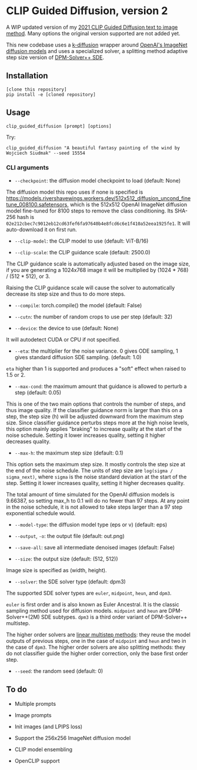 # CLIP Guided Diffusion, version 2

A WIP updated version of my [2021 CLIP Guided Diffusion text to image method](https://colab.research.google.com/drive/1QBsaDAZv8np29FPbvjffbE1eytoJcsgA). Many options the original version supported are not added yet.

This new codebase uses a [k-diffusion](https://github.com/crowsonkb/k-diffusion) wrapper around [OpenAI's ImageNet diffusion models](https://github.com/crowsonkb/guided-diffusion) and uses a specialized solver, a splitting method adaptive step size version of [DPM-Solver++ SDE](https://github.com/LuChengTHU/dpm-solver).

## Installation

```
[clone this repository]
pip install -e [cloned repository]
```

## Usage

```clip_guided_diffusion [prompt] [options]```

Try:

```
clip_guided_diffusion "A beautiful fantasy painting of the wind by Wojciech Siudmak" --seed 15554
```

### CLI arguments

- `--checkpoint`: the diffusion model checkpoint to load (default: None)

The diffusion model this repo uses if none is specified is https://models.rivershavewings.workers.dev/512x512_diffusion_uncond_finetune_008100.safetensors, which is the 512x512 OpenAI ImageNet diffusion model fine-tuned for 8100 steps to remove the class conditioning. Its SHA-256 hash is `02e212cbec7c9012eb12cd63fef6fa97640b4e8fcd6c6e1f410a52eea1925fe1`. It will auto-download it on first run.

- `--clip-model`: the CLIP model to use (default: ViT-B/16)

- `--clip-scale`: the CLIP guidance scale (default: 2500.0)

The CLIP guidance scale is automatically adjusted based on the image size, if you are generating a 1024x768 image it will be multiplied by (1024 * 768) / (512 * 512), or 3.

Raising the CLIP guidance scale will cause the solver to automatically decrease its step size and thus to do more steps.

- `--compile`: torch.compile() the model (default: False)

- `--cutn`: the number of random crops to use per step (default: 32)

- `--device`: the device to use (default: None)

It will autodetect CUDA or CPU if not specified.

- `--eta`: the multiplier for the noise variance. 0 gives ODE sampling, 1 gives standard diffusion SDE sampling. (default: 1.0)

`eta` higher than 1 is supported and produces a "soft" effect when raised to 1.5 or 2.

- `--max-cond`: the maximum amount that guidance is allowed to perturb a step (default: 0.05)

This is one of the two main options that controls the number of steps, and thus image quality. If the classifier guidance norm is larger than this on a step, the step size (h) will be adjusted downward from the maximum step size. Since classifier guidance perturbs steps more at the high noise levels, this option mainly applies "braking" to increase quality at the start of the noise schedule. Setting it lower increases quality, setting it higher decreases quality.

- `--max-h`: the maximum step size (default: 0.1)

This option sets the maximum step size. It mostly controls the step size at the end of the noise schedule. The units of step size are `log(sigma / sigma_next)`, where `sigma` is the noise standard deviation at the start of the step. Setting it lower increases quality, setting it higher decreases quality.

The total amount of time simulated for the OpenAI diffusion models is 9.66387, so setting max_h to 0.1 will do no fewer than 97 steps. At any point in the noise schedule, it is not allowed to take steps larger than a 97 step exponential schedule would.

- `--model-type`: the diffusion model type (eps or v) (default: eps)

- `--output`, `-o`: the output file (default: out.png)

- `--save-all`: save all intermediate denoised images (default: False)

- `--size`: the output size (default: (512, 512))

Image size is specified as (width, height).

- `--solver`: the SDE solver type (default: dpm3)

The supported SDE solver types are `euler`, `midpoint`, `heun`, and `dpm3`.

`euler` is first order and is also known as Euler Ancestral. It is the classic sampling method used for diffusion models. `midpoint` and `heun` are DPM-Solver++(2M) SDE subtypes. `dpm3` is a third order variant of DPM-Solver++ multistep.

The higher order solvers are [linear multistep methods](https://en.wikipedia.org/wiki/Linear_multistep_method): they reuse the model outputs of previous steps, one in the case of `midpoint` and `heun` and two in the case of `dpm3`. The higher order solvers are also splitting methods: they do not classifier guide the higher order correction, only the base first order step.

- `--seed`: the random seed (default: 0)

## To do

- Multiple prompts

- Image prompts

- Init images (and LPIPS loss)

- Support the 256x256 ImageNet diffusion model

- CLIP model ensembling

- OpenCLIP support
